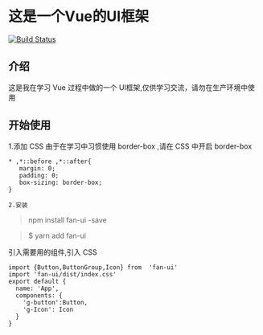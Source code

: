 # 这是一个Vue的UI框架
[![Build Status](https://travis-ci.org/fatfanfan/fan-UI.svg?branch=master)](https://travis-ci.org/fatfanfan/fan-UI)
## 介绍
这是我在学习 Vue 过程中做的一个 UI框架,仅供学习交流，请勿在生产环境中使用
## 开始使用
 1.添加 CSS
 由于在学习中习惯使用 border-box ,请在 CSS 中开启 border-box  
 ```
 * ,*::before ,*::after{
    margin: 0;
    padding: 0;
    box-sizing: border-box;
 }

2.安装
```
> npm install fan-ui  -save

> $ yarn add fan-ui

引入需要用的组件,引入 CSS

```
import {Button,ButtonGroup,Icon} from  'fan-ui'
import 'fan-ui/dist/index.css'
export default {
  name: 'App',
  components: {
    'g-button':Button,
    'g-Icon': Icon
  }
}
```


